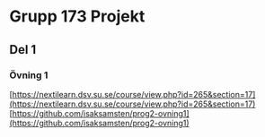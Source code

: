 # Grupp 173 Projekt
## Del 1
### Övning 1
[https://nextilearn.dsv.su.se/course/view.php?id=265&section=17](https://nextilearn.dsv.su.se/course/view.php?id=265&section=17)
[https://github.com/isaksamsten/prog2-ovning1](https://github.com/isaksamsten/prog2-ovning1)
